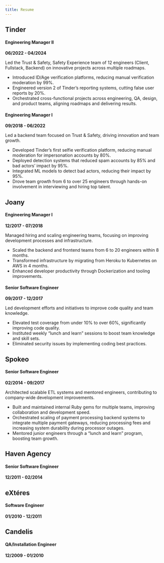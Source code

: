 ```yaml
---
title: Resume
---
```


## Tinder

#### Engineering Manager II

**06/2022 - 04/2024**

Led the Trust & Safety, Safety Experience team of 12 engineers (Client, Fullstack, Backend) on innovative projects across multiple roadmaps.

- Introduced ID/Age verification platforms, reducing manual verification moderation by 99%.
- Engineered version 2 of Tinder’s reporting systems, cutting false user reports by 20%.
- Orchestrated cross-functional projects across engineering, QA, design, and product teams, aligning roadmaps and delivering results.

#### Engineering Manager I

**09/2018 - 06/2022**

Led a backend team focused on Trust & Safety, driving innovation and team growth.

- Developed Tinder’s first selfie verification platform, reducing manual moderation for impersonation accounts by 80%.
- Deployed detection systems that reduced spam accounts by 85% and bad actors’ impact by 95%.
- Integrated ML models to detect bad actors, reducing their impact by 95%.
- Drove team growth from 6 to over 25 engineers through hands-on involvement in
  interviewing and hiring top talent.

## Joany

#### Engineering Manager I

**12/2017 - 07/2018**

Managed hiring and scaling engineering teams, focusing on improving development processes and infrastructure.

- Scaled the backend and frontend teams from 6 to 20 engineers within 8 months.
- Transformed infrastructure by migrating from Heroku to Kubernetes on AWS in 4 months.
- Enhanced developer productivity through Dockerization and tooling improvements.

#### Senior Software Engineer

**09/2017 - 12/2017**

Led development efforts and initiatives to improve code quality and team knowledge.

- Elevated test coverage from under 10% to over 60%, significantly improving code quality.
- Instituted weekly “lunch and learn” sessions to boost team knowledge and skill sets.
- Eliminated security issues by implementing coding best practices.

## Spokeo

#### Senior Software Engineer

**02/2014 - 09/2017**

Architected scalable ETL systems and mentored engineers, contributing to company-wide development improvements.

- Built and maintained internal Ruby gems for multiple teams, improving collaboration and development speed.
- Orchestrated scaling of payment processing backend systems to integrate multiple payment gateways, reducing processing fees and increasing system durability during processor outages.
- Mentored junior engineers through a “lunch and learn” program, boosting team growth.

## Haven Agency

#### Senior Software Engineer

**12/2011 - 02/2014**

## eXtéres

#### Software Engineer

**01/2010 - 12/2011**

## Candelis

#### QA/Installation Engineer

**12/2009 - 01/2010**
